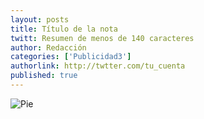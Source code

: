 ```yaml
---
layout: posts 
title: Título de la nota 
twitt: Resumen de menos de 140 caracteres 
author: Redacción 
categories: ['Publicidad3'] 
authorlink: http://twtter.com/tu_cuenta 
published: true
---
```


![Pie](http://i.imgur.com/HRnNywb.png)